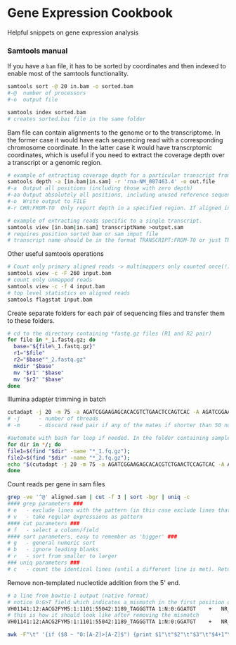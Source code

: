# Gene Expression Cookbook
Helpful snippets on gene expression analysis


### Samtools manual  
If you have a ```bam``` file, it has to be sorted by coordinates and then indexed to enable most of the samtools functionality.  
```bash
samtools sort -@ 20 in.bam -o sorted.bam
#-@  number of processors
#-o  output file

samtools index sorted.bam
# creates sorted.bai file in the same folder
```
Bam file can contain alignments to the genome or to the transcriptome. In the former case it would have each sequencing read with a corresponding chromosome coordinate. In the latter case it would have transcrptomic coordinates, which is useful if you need to extract the coverage depth over a transcript or a genomic region.
```bash
# example of extracting coverage depth for a particular transcript from STAR output (in -quantMode TranscriptomeSAM)
samtools depth -a [in.bam|in.sam] -r 'rna-NM_007463.4' -o out.file
#-a  Output all positions (including those with zero depth)
#-aa Output absolutely all positions, including unused reference sequences.
#-o  Write output to FILE
#-r CHR:FROM-TO  Only report depth in a specified region. If aligned in transcriptome coordinates, the CHR is the name of the transcript.

# example of extracting reads specific to a single transcript. 
samtools view [in.bam|in.sam] transcriptName >output.sam
# requires position sorted bam or sam imput file
# transcript name should be in the format TRANSCRIPT:FROM-TO or just TRANSCRIPT
```


Other useful samtools operations
```bash
# Count only primary aligned reads -> multimappers only counted once(!)
samtools view -c -F 260 input.bam
# count only unmapped reads
samtools view -c -f 4 input.bam
# top level statistics on aligned reads
samtools flagstat input.bam
```


Create separate folders for each pair of sequencing files and transfer them to these folders.  
```bash
# cd to the directory containing *fastq.gz files (R1 and R2 pair)
for file in *_1.fastq.gz; do
  base="${file%_1.fastq.gz}"
  r1="$file"
  r2="$base""_2.fastq.gz"
  mkdir "$base"
  mv "$r1" "$base"
  mv "$r2" "$base"
done
```
Illumina adapter trimming in batch  
```bash
cutadapt -j 20 -m 75 -a AGATCGGAAGAGCACACGTCTGAACTCCAGTCAC -A AGATCGGAAGAGCGTCGTGTAGGGAAAGAGTGTA -o trimmed_1.fq.gz -p trimmed_2.fq.gz read.1.fq.gz read.2.fq.gz
# -j      - number of threads
# -m      - discard read pair if any of the mates if shorter than 50 nucleotides after adapter trimming

#automate with bash for loop if needed. In the folder containing sample subfolders (R1 and R1 files in each subfolder) run this:
for dir in */; do
file1=$(find "$dir" -name "*_1.fq.gz");
file2=$(find "$dir" -name "*_2.fq.gz");
echo "$(cutadapt -j 20 -m 75 -a AGATCGGAAGAGCACACGTCTGAACTCCAGTCAC -A AGATCGGAAGAGCGTCGTGTAGGGAAAGAGTGTA -o "$dir""trimmed_1.fq.gz" -p "$dir""trimmed_2.fq.gz" "$file1" "$file2")";
done
```
Count reads per gene in sam files
```bash
grep -ve '^@' aligned.sam | cut -f 3 | sort -bgr | uniq -c
#### grep parameters ###
# e   - exclude lines with the pattern (in this case exclude lines that start with @ symbol, which marks headers in sam)
# v   - take regular expressions as pattern
#### cut parameters ###
# f   - select a column/field
#### sort parameters, easy to remember as 'bigger' ###
# g   - general numeric sort
# b   - ignore leading blanks
# r   - sort from smaller to larger
### uniq parameters ###
# c   - count the identical lines (until a different line is met). Returns the line and the count.

```

Remove non-templated nucleotide addition from the 5' end. 

```bash
# a line from bowtie-1 output (native format)
# notice 0:G>T field which indicates a mismatch in the first position of the read. It is very common in ribosome profiling library preparations due to non-templated nucleotide addition during the reverse transcription phase.
VH01141:12:AACG2FYM5:1:1101:55042:1189_TAGGGTTA 1:N:0:GGATGT	+	NR_003287.4_28S	3838	TTCCCTACCTACTATCCAGCGAAACCACAGCC	CCCCCCCCCCCCCCCCCCCCCCCCCCCCCCC;	0	0:G>T
# this is how it should look like after removing the mismatch
VH01141:12:AACG2FYM5:1:1101:55042:1189_TAGGGTTA 1:N:0:GGATGT	+	NR_003287.4_28S	3839	TCCCTACCTACTATCCAGCGAAACCACAGCC	CCCCCCCCCCCCCCCCCCCCCCCCCCCCCC;	0
```

```bash
awk -F"\t" '{if ($8 ~ "0:[A-Z]>[A-Z]$") {print $1"\t"$2"\t"$3"\t"$4+1"\t"substr($5,2)"\t"substr($6,2)"\t"$7} else {print $0} }' aligned_reads.bwt >aligned_reads_corrected.bwt


```
